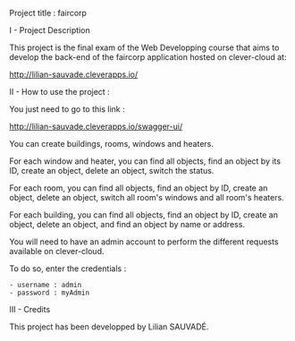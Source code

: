 Project title : faircorp

I - Project Description

This project is the final exam of the Web Developping course that aims to develop the back-end of the faircorp application hosted on clever-cloud at: 

http://lilian-sauvade.cleverapps.io/

II - How to use the project :

You just need to go to this link :

http://lilian-sauvade.cleverapps.io/swagger-ui/

You can create buildings, rooms, windows and heaters.

For each window and heater, you can find all objects, find an object by its ID, create an object, delete an object, switch the status.

For each room, you can find all objects, find an object by ID, create an object, delete an object, switch all room's windows and all room's heaters.

For each building, you can find all objects, find an object by ID, create an object, delete an object, and find an object by name or address.


You will need to have an admin account to perform the different requests available on clever-cloud.

To do so, enter the credentials :

	- username : admin
	- password : myAdmin

III - Credits

This project has been developped by Lilian SAUVADÉ.

